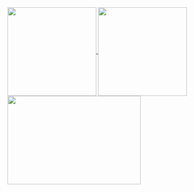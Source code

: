 <!--
[![Anurag's GitHub stats](https://github-readme-stats.vercel.app/api?username=N1GHTR4NG3R&show_icons=true&theme=shadow_green)](https://github.com/anuraghazra/github-readme-stats)

[![Harlok's WakaTime stats](https://github-readme-stats.vercel.app/api/wakatime?username=N1GHTR4NG3R)](https://github.com/anuraghazra/github-readme-stats)

![Top Langs](https://github-readme-stats.vercel.app/api/top-langs/?username=N1GHTR4NG3R&layout=compact)
-->

<a href="https://github.com/N1GHTR4NG3R/N1GHTR4NG3R">
  <img height=200 align="center" src="https://github-readme-stats.vercel.app/api?username=N1GHTR4NG3R&show_icons=true&theme=shadow_green" />
</a>
<a href="#">
  <img height=200 align="center" src="https://github-readme-stats.vercel.app/api/top-langs/?username=N1GHTR4NG3R&layout=compact" />
</a>
<a href="https://wakatime.com/@N1GHTR4NG3R">
  <img height=200 width=300 align="center" src="https://github-readme-stats.vercel.app/api/wakatime?username=N1GHTR4NG3R&layout=compact" />
</a>

<!--
**N1GHTR4NG3R/Tricky-Ricky** is a ✨ _special_ ✨ repository because its `README.md` (this file) appears on your GitHub profile.

Here are some ideas to get you started:

- 🔭 I’m currently working on ...
- 🌱 I’m currently learning ...
- 👯 I’m looking to collaborate on ...
- 🤔 I’m looking for help with ...
- 💬 Ask me about ...
- 📫 How to reach me: ...
- 😄 Pronouns: ...
- ⚡ Fun fact: ...
-->